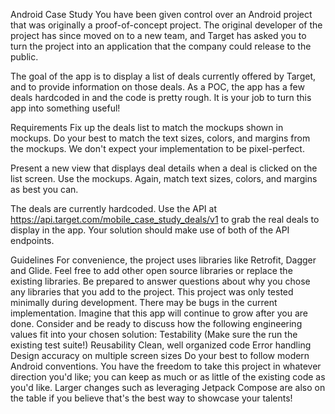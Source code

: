 Android Case Study
You have been given control over an Android project that was originally a proof-of-concept project. The original developer of the project has since moved on to a new team, and Target has asked you to turn the project into an application that the company could release to the public.

The goal of the app is to display a list of deals currently offered by Target, and to provide information on those deals. As a POC, the app has a few deals hardcoded in and the code is pretty rough. It is your job to turn this app into something useful!

Requirements
Fix up the deals list to match the mockups shown in mockups. Do your best to match the text sizes, colors, and margins from the mockups. We don't expect your implementation to be pixel-perfect.

Present a new view that displays deal details when a deal is clicked on the list screen. Use the mockups. Again, match text sizes, colors, and margins as best you can.

The deals are currently hardcoded. Use the API at https://api.target.com/mobile_case_study_deals/v1 to grab the real deals to display in the app. Your solution should make use of both of the API endpoints.

Guidelines
For convenience, the project uses libraries like Retrofit, Dagger and Glide. Feel free to add other open source libraries or replace the existing libraries.
Be prepared to answer questions about why you chose any libraries that you add to the project.
This project was only tested minimally during development. There may be bugs in the current implementation.
Imagine that this app will continue to grow after you are done. Consider and be ready to discuss how the following engineering values fit into your chosen solution:
Testability (Make sure the run the existing test suite!)
Reusability
Clean, well organized code
Error handling
Design accuracy on multiple screen sizes
Do your best to follow modern Android conventions.
You have the freedom to take this project in whatever direction you'd like; you can keep as much or as little of the existing code as you'd like. Larger changes such as leveraging Jetpack Compose are also on the table if you believe that's the best way to showcase your talents!
